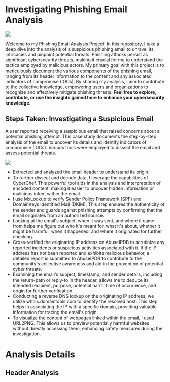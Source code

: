 # Investigating Phishing Email Analysis

<img src="https://github.com/bayulus/phishing-email-analysis/blob/main/images/phi.png?raw=true" >

<p>Welcome to my Phishing Email Analysis Project! In this repository, I take a deep dive into the analysis of a suspicious phishing email to unravel its intricacies and pinpoint potential threats. Phishing attacks persist as significant cybersecurity threats, making it crucial for me to understand the tactics employed by malicious actors. My primary goal with this project is to meticulously document the various components of the phishing email, ranging from its header information to the content and any associated indicators of compromise (IOCs). By sharing my analysis, I aim to contribute to the collective knowledge, empowering users and organizations to recognize and effectively mitigate phishing threats. <b>Feel free to explore, contribute, or use the insights gained here to enhance your cybersecurity knowledge</b>.</p>

<h2>Steps Taken: Investigating a Suspicious Email</h2>
<p>A user reported receiving a suspicious email that raised concerns about a potential phishing attempt. This case study documents the step-by-step analysis of the email to uncover its details and identify indicators of compromise (IOCs). Various tools were employed to dissect the email and assess potential threats.</p>

<img src="https://github.com/bayulus/phishing-email-analysis/blob/main/images/lily_suspicious_report.png?raw=true" >

  - Extracted and analyzed the email header to understand its origin.
  - To further dissect and decode data, I leverage the capabilities of CyberChef. This powerful tool aids in the analysis and interpretation of encoded content, making it easier to uncover hidden information or malicious intent within the email.
  - I use MxLookup to verify Sender Policy Framework (SPF) and DomainKeys Identified Mail (DKIM). This step ensures the authenticity of the sender and guards against phishing attempts by confirming that the email originates from an authorized source.
  - Looking at the email's subject, when it was sent, and where it came from helps me figure out who it's meant for, what it's about, whether it might be harmful, when it happened, and where it originated for further checking.
  - Cross-verified the originating IP address on AbuseIPDB to scrutinize any reported incidents or suspicious activities associated with it.
If the IP address has not been reported and exhibits malicious behavior, a detailed report is submitted to AbuseIPDB to contribute to the community's collective awareness and aid in the prevention of potential cyber threats.
- Examining the email's subject, timestamp, and sender details, including the return-path or reply-to in the header, allows me to deduce its intended recipient, purpose, potential harm, time of occurrence, and origin for further verification.
- Conducting a reverse DNS lookup on the originating IP address, we utilize whois.domaintools.com to identify the resolved host. This step helps in associating the IP with a specific domain, providing valuable information for tracing the email's origin.
- To visualize the content of webpages linked within the email, I used URL2PNG. This allows us to preview potentially harmful websites without directly accessing them, enhancing safety measures during the investigation.

# Analysis Details

<h2>Header Analysis</h2>
